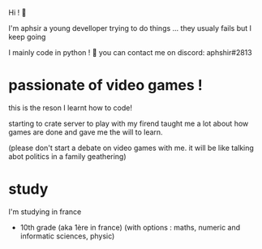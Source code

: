 Hi ! 👋

I'm aphsir a young develloper trying to do things ... they usualy fails but I keep going 

I mainly code in python ! 🐍
you can contact me on discord: aphshir#2813

# passionate of video games !
this is the reson I learnt how to code!

starting to crate server to play with my firend taught me a lot about how games are done and gave me the will to learn.

(please don't start a debate on video games with me. it will be like talking abot politics in a family geathering)
# study
I'm studying in france 

* 10th grade (aka 1ère in france) (with options : maths, numeric and informatic sciences, physic)

